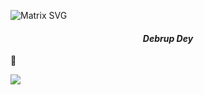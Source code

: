 
![Matrix SVG](https://raw.githubusercontent.com/rodrigograca31/rodrigograca31/master/matrix.svg)
<p>
  <h4 align="center"><b><Hello there, I'm <h2><em>Debrup Dey</em></h2>👋</b></h4>
</p>


![](https://komarev.com/ghpvc/?username=your-github-debrup416&color=0c1661)

